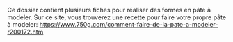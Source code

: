 Ce dossier contient plusieurs fiches pour réaliser des formes en pâte à modeler.
Sur ce site, vous trouverez une recette pour faire votre propre pâte à modeler: https://www.750g.com/comment-faire-de-la-pate-a-modeler-r200172.htm
